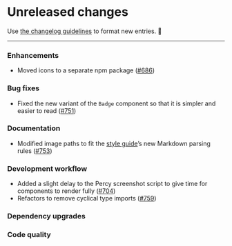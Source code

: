 # Unreleased changes

Use [the changelog guidelines](https://git.io/polaris-changelog-guidelines) to format new entries. 💜

---

### Enhancements

- Moved icons to a separate npm package ([#686](https://github.com/Shopify/polaris-react/pull/686))

### Bug fixes

- Fixed the new variant of the `Badge` component so that it is simpler and easier to read ([#751](https://github.com/Shopify/polaris-react/pull/751))

### Documentation

- Modified image paths to fit the [style guide](https://polaris.shopify.com)’s new Markdown parsing rules ([#753](https://github.com/Shopify/polaris-react/pull/753))

### Development workflow

- Added a slight delay to the Percy screenshot script to give time for components to render fully ([#704](https://github.com/Shopify/polaris-react/pull/704))
- Refactors to remove cyclical type imports ([#759](https://github.com/Shopify/polaris-react/pull/759))

### Dependency upgrades

### Code quality
